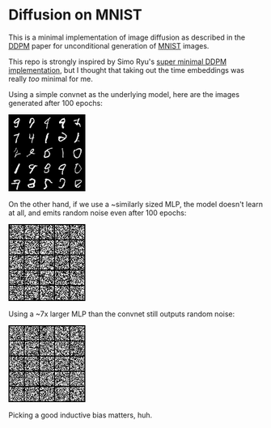 # Diffusion on MNIST

This is a minimal implementation of image diffusion as described in the
[DDPM](https://arxiv.org/abs/2006.11239)
paper for unconditional generation of
[MNIST](https://en.wikipedia.org/wiki/MNIST_database) images.

This repo is strongly inspired by Simo Ryu's [super minimal DDPM
implementation](https://github.com/cloneofsimo/minDiffusion/blob/master/superminddpm.py),
but I thought that taking out the time embeddings was really *too* minimal for
me.

Using a simple convnet as the underlying model, here are the images generated
after 100 epochs:

![](/assets/convnet_epoch_100.png)

On the other hand, if we use a ~similarly sized MLP, the model doesn't learn at
all, and emits random noise even after 100 epochs:

![](/assets/smolmlp_epoch_100.png)

Using a ~7x larger MLP than the convnet still outputs random noise:

![](/assets/chunkymlp_epoch_100.png)

Picking a good inductive bias matters, huh.
